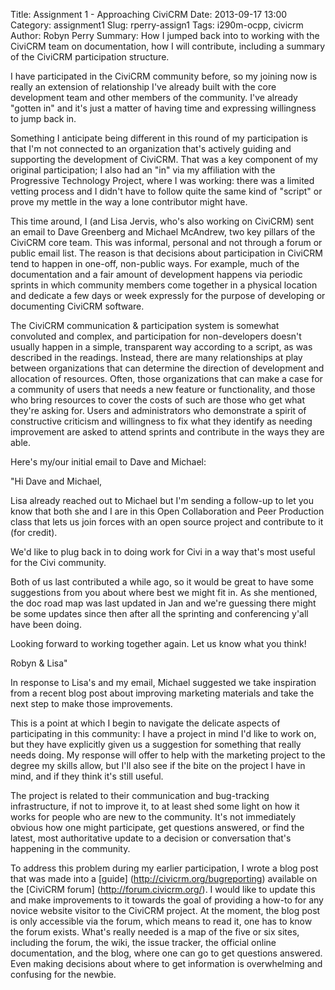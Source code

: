 Title: Assignment 1 - Approaching CiviCRM Date: 2013-09-17 13:00 Category: assignment1 Slug: rperry-assign1 Tags: i290m-ocpp, civicrm Author: Robyn Perry Summary: How I jumped back into to working with the CiviCRM team on documentation, how I will contribute, including a summary of the CiviCRM participation structure.

I have participated in the CiviCRM community before, so my joining now is really an extension of relationship I've already built with the core development team and other members of the community. I've already "gotten in" and it's just a matter of having time and expressing willingness to jump back in. 

Something I anticipate being different in this round of my participation is that I'm not connected to an organization that's actively guiding and supporting the development of CiviCRM. That was a key component of my original participation; I also had an "in" via my affiliation with the Progressive Technology Project, where I was working: there was a limited vetting process and I didn't have to follow quite the same kind of "script" or prove my mettle in the way a lone contributor might have. 

This time around, I (and Lisa Jervis, who's also working on CiviCRM) sent an email to Dave Greenberg and Michael McAndrew, two key pillars of the CiviCRM core team. This was informal, personal and not through a forum or public email list. The reason is that decisions about participation in CiviCRM tend to happen in one-off, non-public ways. For example, much of the documentation and a fair amount of development happens via periodic sprints in which community members come together in a physical location and dedicate a few days or week expressly for the purpose of developing or documenting CiviCRM software. 

The CiviCRM communication & participation system is somewhat convoluted and complex, and participation for non-developers doesn't usually happen in a simple, transparent way according to a script, as was described in the readings. Instead, there are many relationships at play between organizations that can determine the direction of development and allocation of resources. Often, those organizations that can make a case for a community of users that needs a new feature or functionality, and those who bring resources to cover the costs of such are those who get what they're asking for. Users and administrators who demonstrate a spirit of constructive criticism and willingness to fix what they identify as needing improvement are asked to attend sprints and contribute in the ways they are able. 

Here's my/our initial email to Dave and Michael: 

"Hi Dave and Michael, 

Lisa already reached out to Michael but I'm sending a follow-up to let you know that both she and I are in this Open Collaboration and Peer Production class that lets us join forces with an open source project and contribute to it (for credit). 

We'd like to plug back in to doing work for Civi in a way that's most useful for the Civi community. 

Both of us last contributed a while ago, so it would be great to have some suggestions from you about where best we might fit in. As she mentioned, the doc road map was last updated in Jan and we're guessing there might be some updates since then after all the sprinting and conferencing y'all have been doing. 

Looking forward to working together again. Let us know what you think! 

Robyn & Lisa"

In response to Lisa's and my email, Michael suggested we take inspiration from a recent blog post about improving marketing materials and take the next step to make those improvements. 

This is a point at which I begin to navigate the delicate aspects of participating in this community: I have a project in mind I'd like to work on, but they have explicitly given us a suggestion for something that really needs doing. My response will offer to help with the marketing project to the degree my skills allow, but I'll also see if the bite on the project I have in mind, and if they think it's still useful. 

The project is related to their communication and bug-tracking infrastructure, if not to improve it, to at least shed some light on how it works for people who are new to the community. It's not immediately obvious how one might participate, get questions answered, or find the latest, most authoritative update to a decision or conversation that's happening in the community. 

To address this problem during my earlier participation, I wrote a blog post that was made into a [guide] (http://civicrm.org/bugreporting) available on the [CiviCRM forum] (http://forum.civicrm.org/). I would like to update this and make improvements to it towards the goal of providing a how-to for any novice website visitor to the CiviCRM project. At the moment, the blog post is only accessible via the forum, which means to read it, one has to know the forum exists. What's really needed is a map of the five or six sites, including the forum, the wiki, the issue tracker, the official online documentation, and the blog, where one can go to get questions answered. Even making decisions about where to get information is overwhelming and confusing for the newbie. 